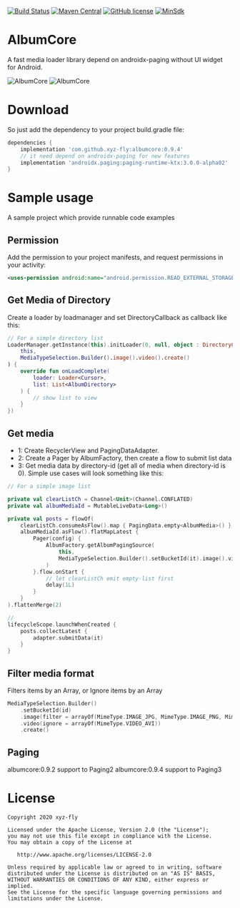 [![Build Status](https://travis-ci.com/xyz-fly/AlbumCore.svg?branch=master)](https://travis-ci.com/xyz-fly/AlbumCore)
[![Maven Central](https://maven-badges.herokuapp.com/maven-central/com.github.xyz-fly/albumcore/badge.svg)](https://maven-badges.herokuapp.com/maven-central/com.github.xyz-fly/albumcore)
[![GitHub license](https://img.shields.io/badge/license-Apache%20License%202.0-blue.svg?style=flat)](https://www.apache.org/licenses/LICENSE-2.0)
[![MinSdk](https://img.shields.io/badge/%20MinSdk%20-%2016%2B%20-f0ad4e.svg)](https://android-arsenal.com/api?level=16)

# AlbumCore
A fast media loader library depend on androidx-paging without UI widget for Android. 

![AlbumCore](https://raw.github.com/xyz-fly/AlbumCore/master/static/album_1.gif) ![AlbumCore](https://raw.github.com/xyz-fly/AlbumCore/master/static/album_2.png)

# Download
So just add the dependency to your project build.gradle file:
```groovy
dependencies {
    implementation 'com.github.xyz-fly:albumcore:0.9.4'
    // it need depend on androidx-paging for new features
    implementation 'androidx.paging:paging-runtime-ktx:3.0.0-alpha02'
}
```
# Sample usage
A sample project which provide runnable code examples

## Permission
Add the permission to your project manifests, and request permissions in your activity:
```xml
<uses-permission android:name="android.permission.READ_EXTERNAL_STORAGE" />
```

## Get Media of Directory
Create a loader by loadmanager and set DirectoryCallback as callback like this:  
```kotlin
// For a simple directory list
LoaderManager.getInstance(this).initLoader(0, null, object : DirectoryCallback(
    this,
    MediaTypeSelection.Builder().image().video().create()
) {
    override fun onLoadComplete(
        loader: Loader<Cursor>,
        list: List<AlbumDirectory>
    ) {
        // show list to view
    }
})
```

## Get media
- 1: Create RecyclerView and PagingDataAdapter.
- 2: Create a Pager by AlbumFactory, then create a flow to submit list data
- 3: Get media data by directory-id (get all of media when directory-id is 0).
Simple use cases will look something like this:   
```kotlin
// For a simple image list

private val clearListCh = Channel<Unit>(Channel.CONFLATED)
private val albumMediaId = MutableLiveData<Long>()

private val posts = flowOf(
    clearListCh.consumeAsFlow().map { PagingData.empty<AlbumMedia>() },
    albumMediaId.asFlow().flatMapLatest {
        Pager(config) {
            AlbumFactory.getAlbumPagingSource(
                this,
                MediaTypeSelection.Builder().setBucketId(it).image().video().create()
            )
        }.flow.onStart {
            // let clearListCh emit empty-list first
            delay(1L)
        }
    }
).flattenMerge(2)

//
lifecycleScope.launchWhenCreated {
    posts.collectLatest {
        adapter.submitData(it)
    }
}
```

## Filter media format
Filters items by an Array, or Ignore items by an Array
```kotlin
MediaTypeSelection.Builder()
    .setBucketId(id)
    .image(filter = arrayOf(MimeType.IMAGE_JPG, MimeType.IMAGE_PNG, MimeType.IMAGE_WEBP))
    .video(ignore = arrayOf(MimeType.VIDEO_AVI))
    .create()
```

## Paging
albumcore:0.9.2 support to Paging2
albumcore:0.9.4 support to Paging3

# License

    Copyright 2020 xyz-fly

    Licensed under the Apache License, Version 2.0 (the "License");
    you may not use this file except in compliance with the License.
    You may obtain a copy of the License at

       http://www.apache.org/licenses/LICENSE-2.0

    Unless required by applicable law or agreed to in writing, software
    distributed under the License is distributed on an "AS IS" BASIS,
    WITHOUT WARRANTIES OR CONDITIONS OF ANY KIND, either express or implied.
    See the License for the specific language governing permissions and
    limitations under the License.
